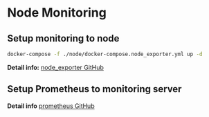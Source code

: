 # Node Monitoring

## Setup monitoring to node
```bash
docker-compose -f ./node/docker-compose.node_exporter.yml up -d
```
**Detail info:** [node_exporter GitHub](https://github.com/prometheus/node_exporter)


## Setup Prometheus to monitoring server

**Detail info** [prometheus GitHub](https://github.com/prometheus/prometheus)
